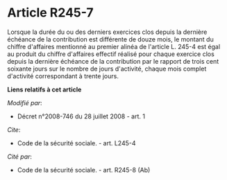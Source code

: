 # Article R245-7

Lorsque la durée du ou des derniers exercices clos depuis la dernière échéance de la contribution est différente de douze
mois, le montant du chiffre d'affaires mentionné au premier alinéa de l'article L. 245-4 est égal au produit du chiffre
d'affaires effectif réalisé pour chaque exercice clos depuis la dernière échéance de la contribution par le rapport de trois
cent soixante jours sur le nombre de jours d'activité, chaque mois complet d'activité correspondant à trente jours.

**Liens relatifs à cet article**

_Modifié par_:

  - Décret n°2008-746 du 28 juillet 2008 - art. 1

_Cite_:

  - Code de la sécurité sociale. - art. L245-4

_Cité par_:

  - Code de la sécurité sociale. - art. R245-8 (Ab)
